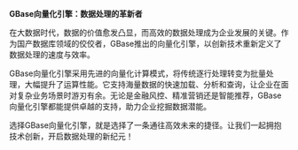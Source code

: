 **GBase向量化引擎：数据处理的革新者**

在大数据时代，数据的价值愈发凸显，而高效的数据处理成为企业发展的关键。作为国产数据库领域的佼佼者，GBase推出的向量化引擎，以创新技术重新定义了数据处理的速度与效率。

GBase向量化引擎采用先进的向量化计算模式，将传统逐行处理转变为批量处理，大幅提升了运算性能。它支持海量数据的快速加载、分析和查询，让企业在面对复杂业务场景时游刃有余。无论是金融风控、精准营销还是智能推荐，GBase向量化引擎都能提供卓越的支持，助力企业挖掘数据潜能。

选择GBase向量化引擎，就是选择了一条通往高效未来的捷径。让我们一起拥抱技术创新，开启数据处理的新纪元！